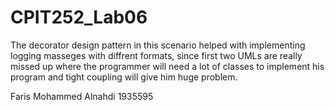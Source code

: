 # CPIT252_Lab06

The decorator design pattern in this scenario helped with implementing logging masseges with diffrent formats,
since first two UMLs are really missed up where the programmer will need a lot of classes to implement his program and tight coupling will give him huge problem.

Faris Mohammed Alnahdi
1935595

